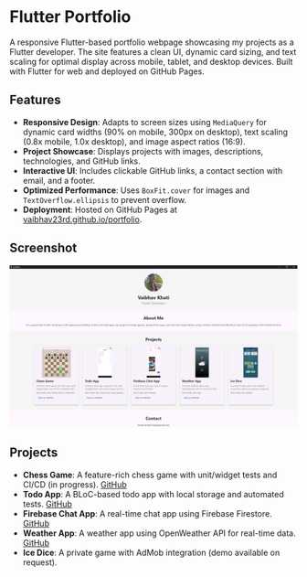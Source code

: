 # Flutter Portfolio

A responsive Flutter-based portfolio webpage showcasing my projects as a Flutter developer. The site features a clean UI, dynamic card sizing, and text scaling for optimal display across mobile, tablet, and desktop devices. Built with Flutter for web and deployed on GitHub Pages.

## Features
- **Responsive Design**: Adapts to screen sizes using `MediaQuery` for dynamic card widths (90% on mobile, 300px on desktop), text scaling (0.8x mobile, 1.0x desktop), and image aspect ratios (16:9).
- **Project Showcase**: Displays projects with images, descriptions, technologies, and GitHub links.
- **Interactive UI**: Includes clickable GitHub links, a contact section with email, and a footer.
- **Optimized Performance**: Uses `BoxFit.cover` for images and `TextOverflow.ellipsis` to prevent overflow.
- **Deployment**: Hosted on GitHub Pages at [vaibhav23rd.github.io/portfolio](https://vaibhav23rd.github.io/portfolio).

## Screenshot
![Portfolio Screenshot](screenshots/protfolio.png)

## Projects
- **Chess Game**: A feature-rich chess game with unit/widget tests and CI/CD (in progress). [GitHub](https://github.com/Vaibhav23rd/ci-cd_chess_game)
- **Todo App**: A BLoC-based todo app with local storage and automated tests. [GitHub](https://github.com/Vaibhav23rd/bloc_todo_app)
- **Firebase Chat App**: A real-time chat app using Firebase Firestore. [GitHub](https://github.com/Vaibhav23rd/firebase_chat_app)
- **Weather App**: A weather app using OpenWeather API for real-time data. [GitHub](https://github.com/Vaibhav23rd/api_weather_app)
- **Ice Dice**: A private game with AdMob integration (demo available on request).
